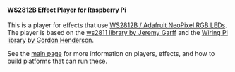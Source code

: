 #### WS2812B Effect Player for Raspberry Pi

This is a player for effects that use [WS2812B / Adafruit NeoPixel RGB LEDs](https://www.adafruit.com/datasheets/WS2812B.pdf). The player is based on the [ws2811 library by Jeremy Garff](https://github.com/jgarff/rpi_ws281x) and the [Wiring Pi library by Gordon Henderson](http://wiringpi.com/).

See the [main page](https://github.com/rogerdahl/ws2812b-neopixel-stuff) for more information on players, effects, and how to build platforms that can run these.
